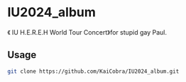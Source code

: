 # IU2024_album
《 IU H.E.R.E.H World Tour Concert》for stupid gay Paul.
## Usage
```bash
git clone https://github.com/KaiCobra/IU2024_album.git
```
